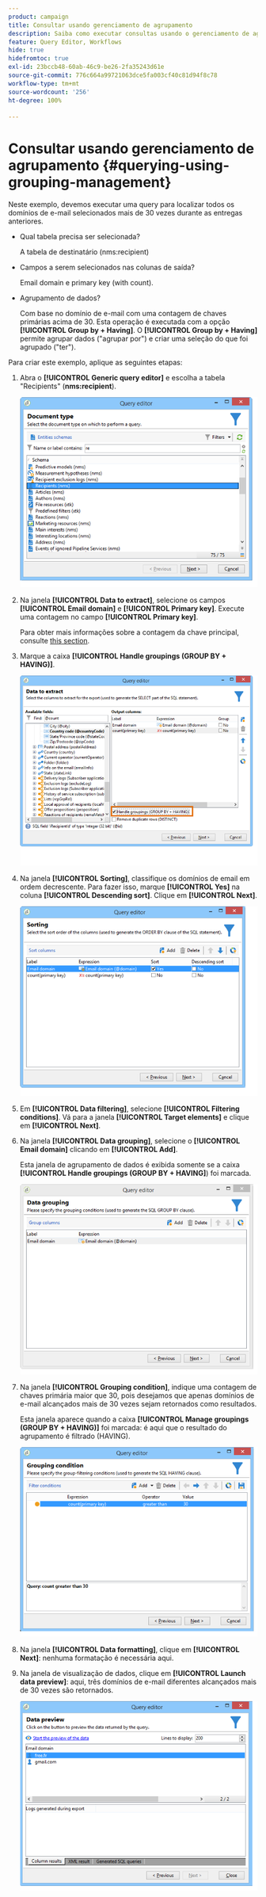 ```yaml
---
product: campaign
title: Consultar usando gerenciamento de agrupamento
description: Saiba como executar consultas usando o gerenciamento de agrupamento
feature: Query Editor, Workflows
hide: true
hidefromtoc: true
exl-id: 23bccb48-60ab-46c9-be26-2fa35243d61e
source-git-commit: 776c664a99721063dce5fa003cf40c81d94f8c78
workflow-type: tm+mt
source-wordcount: '256'
ht-degree: 100%

---
```


# Consultar usando gerenciamento de agrupamento {#querying-using-grouping-management}



Neste exemplo, devemos executar uma query para localizar todos os domínios de e-mail selecionados mais de 30 vezes durante as entregas anteriores.

* Qual tabela precisa ser selecionada?

  A tabela de destinatário (nms:recipient)

* Campos a serem selecionados nas colunas de saída?

  Email domain e primary key (with count).

* Agrupamento de dados?

  Com base no domínio de e-mail com uma contagem de chaves primárias acima de 30. Esta operação é executada com a opção **[!UICONTROL Group by + Having]**. O **[!UICONTROL Group by + Having]** permite agrupar dados (&quot;agrupar por&quot;) e criar uma seleção do que foi agrupado (&quot;ter&quot;).

Para criar este exemplo, aplique as seguintes etapas:

1. Abra o **[!UICONTROL Generic query editor]** e escolha a tabela &quot;Recipients&quot; (**nms:recipient**).

   ![](assets/query_editor_02.png)

1. Na janela **[!UICONTROL Data to extract]**, selecione os campos **[!UICONTROL Email domain]** e **[!UICONTROL Primary key]**. Execute uma contagem no campo **[!UICONTROL Primary key]**.

   Para obter mais informações sobre a contagem da chave principal, consulte [this section](../../platform/using/defining-filter-conditions.md#building-expressions).

1. Marque a caixa **[!UICONTROL Handle groupings (GROUP BY + HAVING)]**.

   ![](assets/query_editor_nveau_29.png)

1. Na janela **[!UICONTROL Sorting]**, classifique os domínios de email em ordem decrescente. Para fazer isso, marque **[!UICONTROL Yes]** na coluna **[!UICONTROL Descending sort]**. Clique em **[!UICONTROL Next]**.

   ![](assets/query_editor_nveau_70.png)

1. Em **[!UICONTROL Data filtering]**, selecione **[!UICONTROL Filtering conditions]**. Vá para a janela **[!UICONTROL Target elements]** e clique em **[!UICONTROL Next]**.
1. Na janela **[!UICONTROL Data grouping]**, selecione o **[!UICONTROL Email domain]** clicando em **[!UICONTROL Add]**.

   Esta janela de agrupamento de dados é exibida somente se a caixa **[!UICONTROL Handle groupings (GROUP BY + HAVING]**) foi marcada.

   ![](assets/query_editor_blocklist_04.png)

1. Na janela **[!UICONTROL Grouping condition]**, indique uma contagem de chaves primária maior que 30, pois desejamos que apenas domínios de e-mail alcançados mais de 30 vezes sejam retornados como resultados.

   Esta janela aparece quando a caixa **[!UICONTROL Manage groupings (GROUP BY + HAVING)]** foi marcada: é aqui que o resultado do agrupamento é filtrado (HAVING).

   ![](assets/query_editor_blocklist_05.png)

1. Na janela **[!UICONTROL Data formatting]**, clique em **[!UICONTROL Next]**: nenhuma formatação é necessária aqui.
1. Na janela de visualização de dados, clique em **[!UICONTROL Launch data preview]**: aqui, três domínios de e-mail diferentes alcançados mais de 30 vezes são retornados.

   ![](assets/query_editor_blocklist_06.png)
